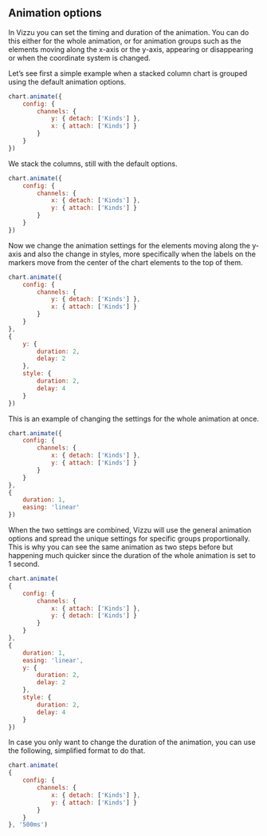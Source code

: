 ## Animation options

In Vizzu you can set the timing and duration of the animation. You can do this 
either for the whole animation, or for animation groups such as the elements 
moving along the x-axis or the y-axis, appearing or disappearing or when the 
coordinate system is changed.

Let’s see first a simple example when a stacked column chart is grouped using 
the default animation options.

```javascript { "title": "Default options - step 1" }
chart.animate({
	config: {
		channels: {
			y: { detach: ['Kinds'] },
			x: { attach: ['Kinds'] }
		}
	}
})
```

We stack the columns, still with the default options.

```javascript { "title": "Default options - step 2" }
chart.animate({
	config: {
		channels: {
			x: { detach: ['Kinds'] },
			y: { attach: ['Kinds'] }
		}
	}
})
```

Now we change the animation settings for the elements moving along the y-axis 
and also the change in styles, more specifically when the labels on the markers 
move from the center of the chart elements to the top of them.

```javascript { "title": "Custom animation settings for specific groups" }
chart.animate({
	config: {
		channels: {
			y: { detach: ['Kinds'] },
			x: { attach: ['Kinds'] }
		}
	}
}, 
{
	y: { 
		duration: 2, 
		delay: 2 
	},
	style: { 
		duration: 2, 
		delay: 4 
	}
})
```

This is an example of changing the settings for the whole animation at once.

```javascript { "title": "Custom options for the whole animation" }
chart.animate({
	config: {
		channels: {
			x: { detach: ['Kinds'] },
			y: { attach: ['Kinds'] }
		}
	}
}, 
{ 
	duration: 1, 
	easing: 'linear'
})
```

When the two settings are combined, Vizzu will use the general animation 
options and spread the unique settings for specific groups proportionally. 
This is why you can see the same animation as two steps before but happening 
much quicker since the duration of the whole animation is set to 1 second. 

```javascript { "title": "Custom settings for both" }
chart.animate(
{
	config: {
		channels: {
			x: { attach: ['Kinds'] },
			y: { detach: ['Kinds'] }
		}
	}
},
{
	duration: 1, 
	easing: 'linear',
	y: { 
		duration: 2, 
		delay: 2 
	},
	style: { 
		duration: 2, 
		delay: 4 
	}
})
```

In case you only want to change the duration of the animation, you can use 
the following, simplified format to do that. 

```javascript { "title": "Shorthand for duration" }
chart.animate(
{
	config: {
		channels: {
			x: { detach: ['Kinds'] },
			y: { attach: ['Kinds'] }
		}
	}
}, '500ms')
```
